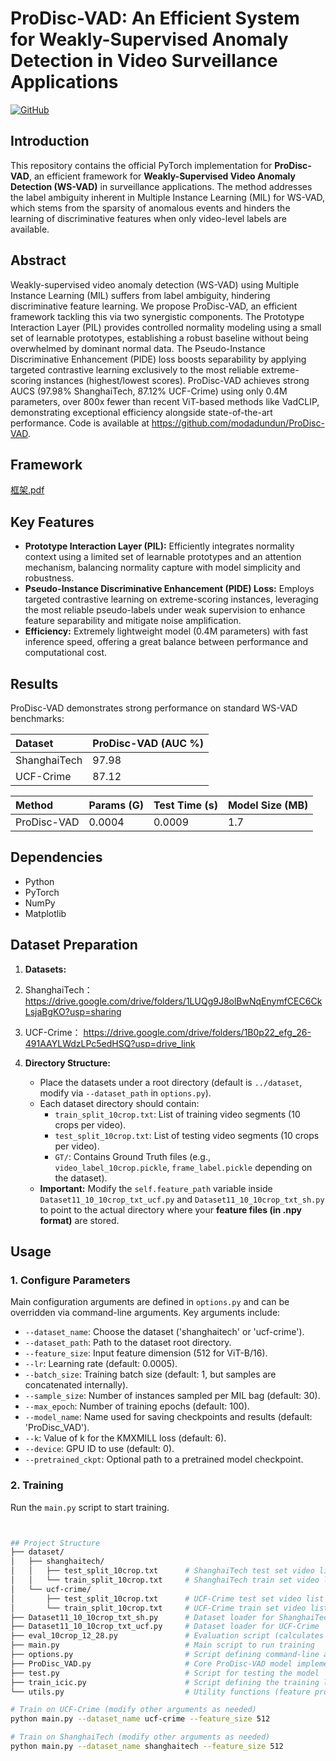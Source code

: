 # ProDisc-VAD: An Efficient System for Weakly-Supervised Anomaly Detection in Video Surveillance Applications

[![GitHub](https://img.shields.io/badge/GitHub-Code-blue?logo=github)](https://github.com/modadundun/ProDisc-VAD)

## Introduction

This repository contains the official PyTorch implementation for **ProDisc-VAD**, an efficient framework for **Weakly-Supervised Video Anomaly Detection (WS-VAD)** in surveillance applications. The method addresses the label ambiguity inherent in Multiple Instance Learning (MIL) for WS-VAD, which stems from the sparsity of anomalous events and hinders the learning of discriminative features when only video-level labels are available.

## Abstract 

Weakly-supervised video anomaly detection (WS-VAD) using Multiple Instance Learning (MIL) suffers from label ambiguity, hindering discriminative feature learning. We propose ProDisc-VAD, an efficient framework tackling this via two synergistic components. The Prototype Interaction Layer (PIL) provides controlled normality modeling using a small set of learnable prototypes, establishing a robust baseline without being overwhelmed by dominant normal data. The Pseudo-Instance Discriminative Enhancement (PIDE) loss boosts separability by applying targeted contrastive learning exclusively to the most reliable extreme-scoring instances (highest/lowest scores). ProDisc-VAD achieves strong AUCS (97.98% ShanghaiTech, 87.12% UCF-Crime) using only 0.4M parameters, over 800x fewer than recent ViT-based methods like VadCLIP, demonstrating exceptional efficiency alongside state-of-the-art performance. Code is available at https://github.com/modadundun/ProDisc-VAD.

## Framework

[框架.pdf](https://github.com/user-attachments/files/20028254/default.pdf)

## Key Features

* **Prototype Interaction Layer (PIL):** Efficiently integrates normality context using a limited set of learnable prototypes and an attention mechanism, balancing normality capture with model simplicity and robustness.
* **Pseudo-Instance Discriminative Enhancement (PIDE) Loss:** Employs targeted contrastive learning on extreme-scoring instances, leveraging the most reliable pseudo-labels under weak supervision to enhance feature separability and mitigate noise amplification.
* **Efficiency:** Extremely lightweight model (0.4M parameters) with fast inference speed, offering a great balance between performance and computational cost.

## Results

ProDisc-VAD demonstrates strong performance on standard WS-VAD benchmarks:

| Dataset     | ProDisc-VAD (AUC %) |
| :-----------  | :------------------ | 
| ShanghaiTech   |97.98 |
| UCF-Crime     | 87.12   |


| Method        | Params (G) | Test Time (s) | Model Size (MB) |
| :------------ | :--------- | :------------ | :-------------- |
| ProDisc-VAD | 0.0004 |0.0009 | 1.7 |

## Dependencies

* Python
* PyTorch
* NumPy
* Matplotlib

## Dataset Preparation


1.  **Datasets:**
2.  ShanghaiTech：
https://drive.google.com/drive/folders/1LUQg9J8olBwNqEnymfCEC6CkLsjaBgKO?usp=sharing

3.  UCF-Crime：
https://drive.google.com/drive/folders/1B0p22_efg_26-491AAYLWdzLPc5edHSQ?usp=drive_link
4.  **Directory Structure:**
    * Place the datasets under a root directory (default is `../dataset`, modify via `--dataset_path` in `options.py`).
    * Each dataset directory should contain:
        * `train_split_10crop.txt`: List of training video segments (10 crops per video). 
        * `test_split_10crop.txt`: List of testing video segments (10 crops per video).
        * `GT/`: Contains Ground Truth files (e.g., `video_label_10crop.pickle`, `frame_label.pickle` depending on the dataset).
    * **Important:** Modify the `self.feature_path` variable inside `Dataset11_10_10crop_txt_ucf.py` and `Dataset11_10_10crop_txt_sh.py` to point to the actual directory where your **feature files (in .npy format)** are stored.

## Usage

### 1. Configure Parameters


Main configuration arguments are defined in `options.py` and can be overridden via command-line arguments. Key arguments include:
* `--dataset_name`: Choose the dataset ('shanghaitech' or 'ucf-crime').
* `--dataset_path`: Path to the dataset root directory.
* `--feature_size`: Input feature dimension (512 for ViT-B/16).
* `--lr`: Learning rate (default: 0.0005).
* `--batch_size`: Training batch size (default: 1, but samples are concatenated internally).
* `--sample_size`: Number of instances sampled per MIL bag (default: 30).
* `--max_epoch`: Number of training epochs (default: 100).
* `--model_name`: Name used for saving checkpoints and results (default: 'ProDisc_VAD').
* `--k`: Value of k for the KMXMILL loss (default: 6).
* `--device`: GPU ID to use (default: 0).
* `--pretrained_ckpt`: Optional path to a pretrained model checkpoint.

### 2. Training


Run the `main.py` script to start training.

```bash


## Project Structure
├── dataset/
│   ├── shanghaitech/
│   │   ├── test_split_10crop.txt      # ShanghaiTech test set video list 
│   │   └── train_split_10crop.txt     # ShanghaiTech train set video list 
│   └── ucf-crime/
│       ├── test_split_10crop.txt      # UCF-Crime test set video list 
│       └── train_split_10crop.txt     # UCF-Crime train set video list 
├── Dataset11_10_10crop_txt_sh.py      # Dataset loader for ShanghaiTech
├── Dataset11_10_10crop_txt_ucf.py     # Dataset loader for UCF-Crime
├── eval_10crop_12_28.py               # Evaluation script (calculates AUC)
├── main.py                            # Main script to run training
├── options.py                         # Script defining command-line arguments/options
├── ProDisc_VAD.py                     # Core ProDisc-VAD model implementation (PIL, PIDE)
├── test.py                            # Script for testing the model
├── train_icic.py                      # Script defining the training loop and losses
└── utils.py                           # Utility functions (feature processing, plotting etc.)

# Train on UCF-Crime (modify other arguments as needed)
python main.py --dataset_name ucf-crime --feature_size 512

# Train on ShanghaiTech (modify other arguments as needed)
python main.py --dataset_name shanghaitech --feature_size 512
